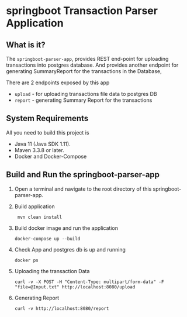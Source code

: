springboot Transaction Parser Application
=========================================

What is it?
-----------

The `springboot-parser-app`, provides REST end-point for uploading 
transactions into postgres database. And provides another endpoint
for generating SummaryReport for the transactions in the Database, 

There are 2 endpoints exposed by this app

* `upload` - for uploading transactions file data to postgres DB
* `report` - generating Summary Report for the transactions 


System Requirements
-------------------

All you need to build this project is 

* Java 11 (Java SDK 1.11).
*  Maven 3.3.8 or later.
*  Docker and Docker-Compose

Build and Run the springboot-parser-app
--------------------------------------------

1. Open a terminal and navigate to the root directory of this springboot-parser-app.

2. Build application
   ```
    mvn clean install
    ```
2. Build docker image and run the application 

   ```
   docker-compose up --build

   ```
3. Check App and postgres db is up and running
   
   ```
   docker ps
   ```   
   
4. Uploading the transaction Data
   
   ```
   curl -v -X POST -H "Content-Type: multipart/form-data" -F "file=@Input.txt" http://localhost:8080/upload
   
   ```
5. Generating Report 
 
   ```
   curl -v http://localhost:8080/report
   
   ```
 
